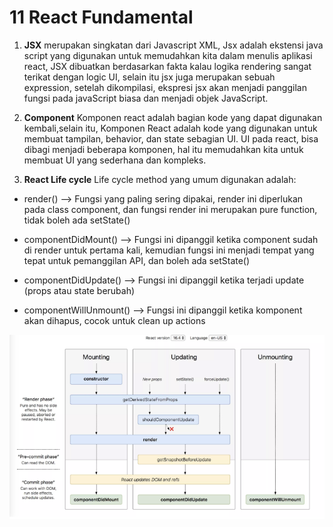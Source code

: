 # 11 React Fundamental

1. **JSX** merupakan singkatan dari Javascript XML, Jsx adalah ekstensi java script yang digunakan untuk memudahkan kita dalam menulis aplikasi react, JSX dibuatkan berdasarkan fakta kalau logika rendering sangat terikat dengan logic UI, selain itu jsx juga merupakan sebuah expression, setelah dikompilasi, ekspresi jsx akan menjadi panggilan fungsi pada javaScript biasa dan menjadi objek JavaScript.

2. **Component** Komponen react adalah bagian kode yang dapat digunakan kembali,selain itu, Komponen React adalah kode yang digunakan untuk membuat tampilan, behavior, dan state sebagian UI. UI pada react, bisa dibagi menjadi beberapa komponen, hal itu memudahkan kita untuk membuat UI yang sederhana dan kompleks.

3. **React Life cycle** Life cycle method yang umum digunakan adalah:

- render() --> Fungsi yang paling sering dipakai, render ini diperlukan pada class component, dan fungsi render ini merupakan pure function, tidak boleh ada setState()

- componentDidMount() --> Fungsi ini dipanggil ketika component sudah di render untuk pertama kali, kemudian fungsi ini menjadi tempat yang tepat untuk pemanggilan API, dan boleh ada setState()

- componentDidUpdate() --> Fungsi ini dipanggil ketika terjadi update (props atau state berubah)
- componentWillUnmount() --> Fungsi ini dipanggil ketika komponent akan dihapus, cocok untuk clean up actions

![Gambar lifecycle](./screenshots/image.png)
